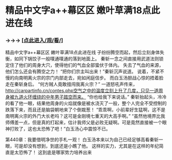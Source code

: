 # 精品中文字a++幕区区 嫩叶草满18点此进在线

### →→→ <a href="http://3t3e.com/index.html">[点此进入/观/看/]</a>

精品中文字a++幕区区 嫩叶草满18点此进在线
子纷纷腾空而起，然后立刻身体失衡，如同下锅饺子一般噗通噗通的落到地面上。
    秦斩一念之间直接用武道法则锁定住了他们的周身大穴，使得他们的气血全部蛰伏于体内。
    失去了气血的来源，他们怎么还会有腾空之力！
    “把你们宗主叫出来！”秦斩沉声说道。
    说着，不紧不慢的向南明离火宗的宗门内部走去，宛如闲庭信步。
    而白玉汤胆战心惊的捂着脸走在秦斩身后。
    “何方贼人竟敢擅闯我离火宗？”
    一道怒吼声传来，http://carpartinfo.cn/contes.php空气之中的温度立刻上升了几度，只见一道周身被九道火环缠绕的中年男子踏空而来。
    “你也给我下来说话。”
    秦斩抬起头，冷冷的看了他一眼，结果他周身的火焰就像是被水浇灭了一般，整个人完全不受控制的跌落下来，而且还是脑袋朝地来了个倒栽葱！
    “乖乖啊，小前辈好生猛啊，这不是南明离火宗的外门大长老吗？这可是金刚境七重天的大高手啊。”
    “虽然他境界比我师傅差一点，但是真的打起来，估计我师父是必败无疑啊。可是竟然直接被一个眼神打败了，这也太恐怖了吧！”白玉汤心中震惊不已。

第440章：我要借明净世的手札一观！
    白玉汤本来以为自己已经足够高看秦斩一眼，可是却没有想到，到底还是小瞧了他。
    这样的实力，尤其是在这样的年纪简直是太恐怖了！
    这到底是哪家势力培养出来
